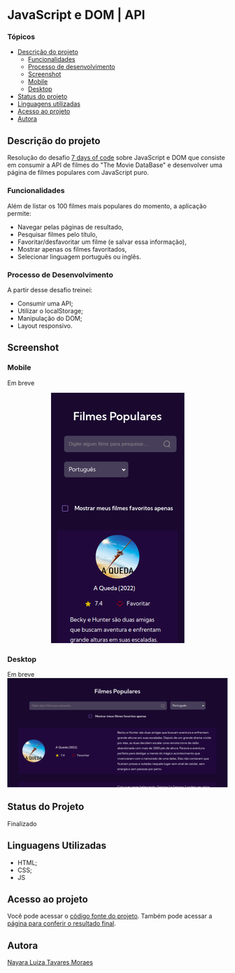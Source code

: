 # JavaScript e DOM | API

### Tópicos

- [Descrição do projeto](#descrição-do-projeto)
  - [Funcionalidades](#funcionalidades)
  - [Processo de desenvolvimento](#processo-de-desenvolvimento)
  - [Screenshot](#screenshot)
  - [Mobile](#mobile)
  - [Desktop](#desktop)
- [Status do projeto](#status-do-projeto)
- [Linguagens utilizadas](#linguagens-utilizadas) 
- [Acesso ao projeto](#acesso-ao-projeto)
- [Autora](#autora)

## Descrição do projeto

Resolução do desafio [7 days of code](https://7daysofcode.io/) sobre JavaScript e DOM que consiste em consumir a API de filmes do "The Movie DataBase" e desenvolver uma página de filmes populares com JavaScript puro.

### Funcionalidades
Além de listar os 100 filmes mais populares do momento, a aplicação permite:
* Navegar pelas páginas de resultado,
* Pesquisar filmes pelo título,
* Favoritar/desfavoritar um filme (e salvar essa informação), 
* Mostrar apenas os filmes favoritados,
* Selecionar linguagem português ou inglês.

### Processo de Desenvolvimento
A partir desse desafio treinei: 
* Consumir uma API;
* Utilizar o localStorage;
* Manipulação do DOM;
* Layout responsivo.

## Screenshot 

### Mobile
Em breve
<div align="center">
  <img src="./docs/screenshot-mobile.png" alt="Screenshot layout mobile">
</div>

### Desktop
Em breve
![Screenshot layout desktop](./docs/screenshot-desktop.png)

## Status do Projeto
Finalizado

## Linguagens Utilizadas
* HTML;
* CSS;
* JS

## Acesso ao projeto
Você pode acessar o [código fonte do projeto](https://github.com/nalutm/movie-catalog). 
Também pode acessar a [página para conferir o resultado final](https://movie-catalog-psi.vercel.app/#top).

## Autora
[Nayara Luiza Tavares Moraes](https://github.com/nalutm)
